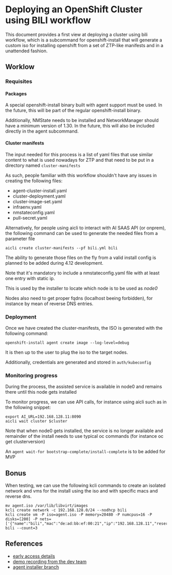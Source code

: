 # **Deploying an OpenShift Cluster using BILI workflow**

This document provides a first view at deploying a cluster using bili workflow, which is a subcommand for openshift-install that will generate a custom iso for installing openshift from a set of ZTP-like manifests and in a unattended fashion.

## **Worklow**

### **Requisites**

#### **Packages**

A special openshift-install binary built with agent support must be used. In the future, this will be part of the regular openshift-install binary.

Additionally, NMState needs to be installed and NetworkManager should have a minimum version of 1.30. In the future, this will also be included directly in the agent subcommand.

#### **Cluster manifests**

The input needed for this process is a list of yaml files that use similar content to what is used nowadays for ZTP and that need to be put in a directory named `cluster-manifests`

As such, people familiar with this workflow shouldn't have any issues in creating the following files:

- agent-cluster-install.yaml
- cluster-deployment.yaml
- cluster-image-set.yaml
- infraenv.yaml
- nmstateconfig.yaml
- pull-secret.yaml

Alternatively, for people using aicli to interact with AI SAAS API (or onprem), the following command can be used to generate the needed files from a parameter file

```
aicli create cluster-manifests --pf bili.yml bili
```

The ability to generate those files on the fly from a valid install config is planned to be added during 4.12 development.

Note that it's mandatory to include a nmstateconfig.yaml file with at least one entry with static ip.

This is used by the installer to locate which node is to be used as *node0*

Nodes also need to get proper fqdns (localhost beeing forbidden), for instance by mean of reverse DNS entries.

### **Deployment**

Once we have created the cluster-manifests, the ISO is generated with the following command:

```
openshift-install agent create image --log-level=debug
```

It is then up to the user to plug the iso to the target nodes.

Additionally, credentials are generated and stored in `auth/kubeconfig`

### **Monitoring progress**

During the process, the assisted service is available in node0 and remains there until this node gets installed

To monitor progress, we can use API calls, for instance using aicli such as in the following snippet:

```
export AI_URL=192.168.128.11:8090
aicli wait cluster $cluster
```

Note that when node0 gets installed, the service is no longer available and remainder of the install needs to use typical oc commands (for instance oc get clusterversion)

An `agent wait-for bootstrap-complete/install-complete` is to be added for MVP

## **Bonus**

When testing, we can use the following kcli commands to create an isolated network and vms for the install using the iso and with specific macs and reverse dns.

```
mv agent.iso /var/lib/libvirt/images
kcli create network -c 192.168.128.0/24 --nodhcp bili
kcli create vm -P iso=agent.iso -P memory=20480 -P numcpus=16 -P disks=[200] -P nets=['{"name":"bili","mac":"de:ad:bb:ef:00:21","ip":"192.168.128.11","reservedns":"true"}'] bili --count=3
```

## **References**

- [early access details](https://source.redhat.com/groups/public/agent/agent_team_blog/internal_early_access_build)
- [demo recording from the dev team](https://drive.google.com/file/d/1cUX0KjaTH1IpBoYeC8lzdfJomCzaHPvh/view?usp=sharing)
- [agent installer branch](https://github.com/openshift/installer/blob/agent-installer)

